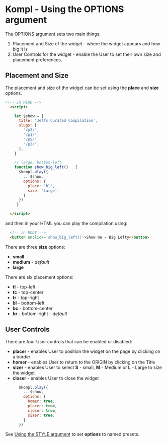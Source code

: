 # Kompl - Using the OPTIONS argument

The OPTIONS argument sets two main things:

1. Placement and Size of the widget - where the widget appears and how big it is
2. User Controls for the widget - enable the User to set their own size and placement preferences.

## Placement and Size

The placement and size of the widget can be set using the **place** and **size** options.

```html
<!-- In HEAD -->
  <script>

    let $show = {
      title: 'Jeffs Curated Compilation',
      slugs: [
        '/p3/',
        '/p1/',
        '/p5/',
        '/p2/',
      ],
    }

    // large, bottom-left
    function show_big_left()   {
      $kompl.play({
        ...$show,
        options: {
          place: 'bl',
          size: 'large',
        }
      })
     }

  </script>
```

and then in your HTML you can play the compilation using:

```html
  <!-- in BODY -->
  <button onclick='show_big_left()'>Show me - Big Lefty</button>
```

There are three **size** options:
* **small**
* **medium** - *default*
* **large**

There are six placement options:
* **tl** - top-left
* **tc** - top-center
* **tr** - top-right
* **bl** - bottom-left
* **bc** - bottom-center
* **br** - bottom-right - *default*

## User Controls

There are four User controls that can be enabled or disabled:
* **placer** - enables User to position the widget on the page by clicking on a border
* **homer** - enables User to return to the ORIGIN by clicking on the Title
* **sizer** - enables User to select **S** - small, **M** - Medium or **L** - Large to size the widget
* **closer** - enables User to close the widget

```javascript
      $kompl.play({
        ...$show,
        options: {
          homer: true,
          placer: true,
          closer: true,
          sizer: true,
        }
      })
```

See [Using the STYLE argument](example-style.md) to set **options** to named presets.
